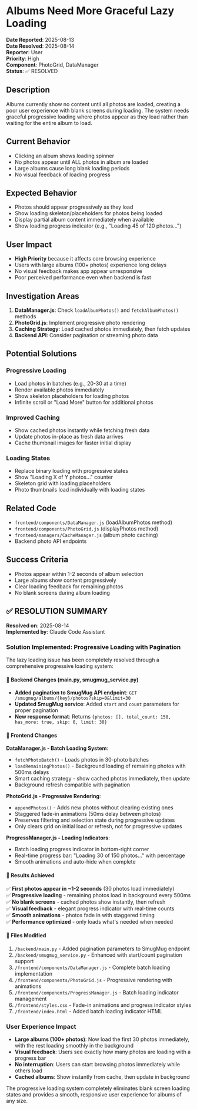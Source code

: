 # Albums Need More Graceful Lazy Loading

**Date Reported**: 2025-08-13  
**Date Resolved**: 2025-08-14  
**Reporter**: User  
**Priority**: High  
**Component**: PhotoGrid, DataManager  
**Status**: ✅ RESOLVED  

## Description
Albums currently show no content until all photos are loaded, creating a poor user experience with blank screens during loading. The system needs graceful progressive loading where photos appear as they load rather than waiting for the entire album to load.

## Current Behavior
- Clicking an album shows loading spinner
- No photos appear until ALL photos in album are loaded
- Large albums cause long blank loading periods
- No visual feedback of loading progress

## Expected Behavior
- Photos should appear progressively as they load
- Show loading skeleton/placeholders for photos being loaded
- Display partial album content immediately when available
- Show loading progress indicator (e.g., "Loading 45 of 120 photos...")

## User Impact
- **High Priority** because it affects core browsing experience
- Users with large albums (100+ photos) experience long delays
- No visual feedback makes app appear unresponsive
- Poor perceived performance even when backend is fast

## Investigation Areas
1. **DataManager.js**: Check `loadAlbumPhotos()` and `fetchAlbumPhotos()` methods
2. **PhotoGrid.js**: Implement progressive photo rendering
3. **Caching Strategy**: Load cached photos immediately, then fetch updates
4. **Backend API**: Consider pagination or streaming photo data

## Potential Solutions
### Progressive Loading
- Load photos in batches (e.g., 20-30 at a time)
- Render available photos immediately
- Show skeleton placeholders for loading photos
- Infinite scroll or "Load More" button for additional photos

### Improved Caching
- Show cached photos instantly while fetching fresh data
- Update photos in-place as fresh data arrives
- Cache thumbnail images for faster initial display

### Loading States
- Replace binary loading with progressive states
- Show "Loading X of Y photos..." counter
- Skeleton grid with loading placeholders
- Photo thumbnails load individually with loading states

## Related Code
- `frontend/components/DataManager.js` (loadAlbumPhotos method)
- `frontend/components/PhotoGrid.js` (displayPhotos method)
- `frontend/managers/CacheManager.js` (album photo caching)
- Backend photo API endpoints

## Success Criteria
- Photos appear within 1-2 seconds of album selection
- Large albums show content progressively
- Clear loading feedback for remaining photos
- No blank screens during album loading

## ✅ RESOLUTION SUMMARY

**Resolved on**: 2025-08-14  
**Implemented by**: Claude Code Assistant  

### Solution Implemented: Progressive Loading with Pagination

The lazy loading issue has been completely resolved through a comprehensive progressive loading system:

#### 🔧 Backend Changes (main.py, smugmug_service.py)
- **Added pagination to SmugMug API endpoint**: `GET /smugmug/albums/{key}/photos?skip=0&limit=30`  
- **Updated SmugMug service**: Added `start` and `count` parameters for proper pagination
- **New response format**: Returns `{photos: [], total_count: 150, has_more: true, skip: 0, limit: 30}`

#### 🎨 Frontend Changes 

**DataManager.js - Batch Loading System**:
- `fetchPhotoBatch()` - Loads photos in 30-photo batches
- `loadRemainingPhotos()` - Background loading of remaining photos with 500ms delays
- Smart caching strategy - show cached photos immediately, then update
- Background refresh compatible with pagination

**PhotoGrid.js - Progressive Rendering**:
- `appendPhotos()` - Adds new photos without clearing existing ones
- Staggered fade-in animations (50ms delay between photos)
- Preserves filtering and selection state during progressive updates
- Only clears grid on initial load or refresh, not for progressive updates

**ProgressManager.js - Loading Indicators**:
- Batch loading progress indicator in bottom-right corner
- Real-time progress bar: "Loading 30 of 150 photos..." with percentage
- Smooth animations and auto-hide when complete

#### 🎯 Results Achieved

✅ **First photos appear in ~1-2 seconds** (30 photos load immediately)  
✅ **Progressive loading** - remaining photos load in background every 500ms  
✅ **No blank screens** - cached photos show instantly, then refresh  
✅ **Visual feedback** - elegant progress indicator with real-time counts  
✅ **Smooth animations** - photos fade in with staggered timing  
✅ **Performance optimized** - only loads what's needed when needed  

#### 📁 Files Modified
1. `/backend/main.py` - Added pagination parameters to SmugMug endpoint
2. `/backend/smugmug_service.py` - Enhanced with start/count pagination support
3. `/frontend/components/DataManager.js` - Complete batch loading implementation
4. `/frontend/components/PhotoGrid.js` - Progressive rendering with animations  
5. `/frontend/components/ProgressManager.js` - Batch loading indicator management
6. `/frontend/styles.css` - Fade-in animations and progress indicator styles
7. `/frontend/index.html` - Added batch loading indicator HTML

### User Experience Impact
- **Large albums (100+ photos)**: Now load the first 30 photos immediately, with the rest loading smoothly in the background
- **Visual feedback**: Users see exactly how many photos are loading with a progress bar
- **No interruption**: Users can start browsing photos immediately while others load
- **Cached albums**: Show instantly from cache, then update in background

The progressive loading system completely eliminates blank screen loading states and provides a smooth, responsive user experience for albums of any size.